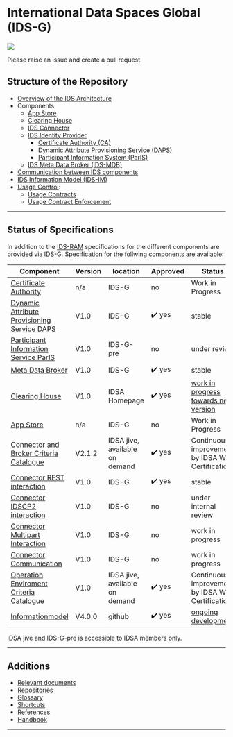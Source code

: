 # International Data Spaces Global (IDS-G)

![](./resources/IDS_G_260x95.png)


Please raise an issue and create a pull request.


## Structure of the Repository

- [Overview of the IDS Architecture](./Overview/README.md)
- Components:
  - [App Store](./Components/AppStore/README.md)
  - [Clearing House](./Components/ClearingHouse/README.md)
  - [IDS Connector](./Components/Connector/README.md)
  - [IDS Identity Provider](./Components/IdentityProvider/README.md)
    - [Certificate Authority (CA)](./Components/IdentityProvider/CA/README.md)
    - [Dynamic Attribute Provisioning Service (DAPS)](./Components/IdentityProvider/DAPS/README.md)
    - [Participant Information System (ParIS)](./Components/IdentityProvider/ParIS/README.md)
  - [IDS Meta Data Broker (IDS-MDB)](./Components/MetaDataBroker/README.md)
- [Communication between IDS components](./Communication/README.md)
- [IDS Information Model (IDS-IM)](./Infomodel/README.md)
- [Usage Control](./UsageControl/README.md):
  - [Usage Contracts](./UsageControl/Contract/README.md)
  - [Usage Contract Enforcement](./UsageControl/Enforcement/README.md)

---
## Status of Specifications

In addition to the [IDS-RAM](/Glossary#ids-reference-architecture-model) specifications for the 
different components are provided via IDS-G. Specification for the follwing components are available:

|Component	| Version |	location	| Approved |	Status |
|-----------|---------|-----------|----------|----------|    
| [Certificate Authority](/Components/IdentityProvider/CA/README.md)	  | n/a	  | IDS-G	| no         |	Work in Progress|
| [Dynamic Attribute Provisioning Service DAPS](/Components/IdentityProvider/DAPS/README.md)  |	V1.0	  | IDS-G	 |  :heavy_check_mark: yes	|	stable |
| [Participant Information Service ParIS](/Components/IdentityProvider/ParIS/README.md)	                  | V1.0	    | IDS-G-pre	  | no      | under review	|
| [Meta Data Broker](/Components/MetaDataBroker/README.md)        |	V1.0	| IDS-G	|  :heavy_check_mark: yes |	stable |
| [Clearing House](/Components/ClearingHouse/README.md)          |	V1.0 |	IDSA Homepage |  :heavy_check_mark: yes | [work in progress towards new version](https://github.com/International-Data-Spaces-Association/IDS-G-pre/pull/26) |
| [App Store](/Components/AppStore/README.md)	              |	n/a	| IDS-G | no |	Work in Progress |
| [Connector and Broker Criteria Catalogue](https://industrialdataspace.jiveon.com/docs/DOC-3823) |	V2.1.2	| IDSA jive, available on demand |  :heavy_check_mark:	yes | Continuous improvement by IDSA WG Certification  |
| [Connector REST interaction](/Components/Connector)	|V1.0 |	IDS-G	|  :heavy_check_mark: yes |	stable |	
| [Connector IDSCP2 interaction](/Components/Connector) |	V1.0 |	IDS-G	| no |	under internal review |	
| [Connector Multipart Interaction](/Components/Connector)	| V1.0 |	IDS-G |	no |	work in progress |	
| [Connector Communication](/Components/Connector) |	V1.0 |	IDS-G |	no |	work in progress |	
| [Operation Enviroment Criteria Catalogue](https://industrialdataspace.jiveon.com/docs/DOC-2711)	| V1.0 | IDSA jive, available on demand |  :heavy_check_mark:	yes | Continuous improvement by IDSA WG Certification  |
| [Informationmodel](https://github.com/International-Data-Spaces-Association/InformationModel) |	V4.0.0	|github	|  :heavy_check_mark: yes |	[ongoing development](https://github.com/International-Data-Spaces-Association/InformationModel/issues) |	

IDSA jive and IDS-G-pre is accessible to IDSA members only.

---

## Additions

- [Relevant documents](./Overview/relevants/README.md)  
- [Repositories](./Overview/relevants/repositories/README.md)
- [Glossary](./Glossary/README.md)
- [Shortcuts](./Glossary/shortcuts/README.md)
- [References](.Overview/references/README.md)
- [Handbook](./Handbook/README.md)

---
